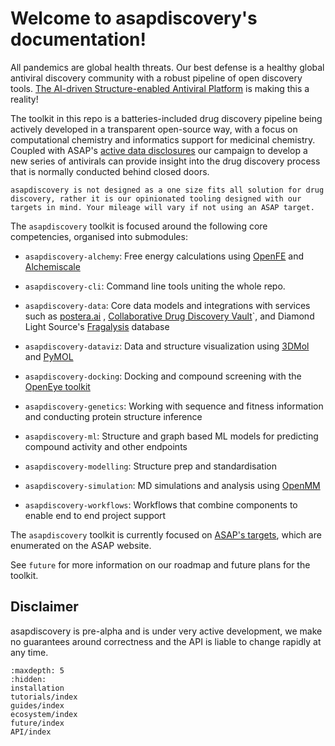 Welcome to asapdiscovery's documentation!
=========================================

All pandemics are global health threats. Our best defense is a healthy global antiviral discovery community with a robust pipeline of open discovery tools.
[The AI-driven Structure-enabled Antiviral Platform](https://asapdiscovery.org) is making this a reality!

The toolkit in this repo is a batteries-included drug discovery pipeline being actively developed in a transparent open-source way, with a focus on computational chemistry and informatics support for medicinal chemistry.
Coupled with ASAP's [active data disclosures](https://asapdiscovery.org/outputs) our campaign to develop a new series of antivirals can provide insight into the drug discovery process that is normally conducted behind closed doors.

```{note}
asapdiscovery is not designed as a one size fits all solution for drug discovery, rather it is our opinionated tooling designed with our targets in mind. Your mileage will vary if not using an ASAP target.
```

The `asapdiscovery` toolkit is focused around the following core competencies, organised into submodules:

 - `asapdiscovery-alchemy`: Free energy calculations using [OpenFE](https://openfree.energy/) and [Alchemiscale](https://github.com/openforcefield/alchemiscale)

 - `asapdiscovery-cli`: Command line tools uniting the whole repo.

 - `asapdiscovery-data`: Core data models and integrations with services such as [postera.ai](https://postera.ai/) , [Collaborative Drug Discovery Vault](https://www.collaborativedrug.com/)`, and Diamond Light Source's [Fragalysis](https://fragalysis.diamond.ac.uk/viewer/react/landing) database

 - `asapdiscovery-dataviz`: Data and structure visualization using [3DMol](https://3dmol.csb.pitt.edu) and [PyMOL](https://pymol.org/)

 - `asapdiscovery-docking`: Docking and compound screening with the [OpenEye toolkit](https://docs.eyesopen.com/toolkits/python/index.html)

 - `asapdiscovery-genetics`: Working with sequence and fitness information and conducting protein structure inference

 - `asapdiscovery-ml`: Structure and graph based ML models for predicting compound activity and other endpoints

 - `asapdiscovery-modelling`: Structure prep and standardisation

 - `asapdiscovery-simulation`: MD simulations and analysis using [OpenMM](https://openmm.org/)

 - `asapdiscovery-workflows`: Workflows that combine components to enable end to end project support




The `asapdiscovery` toolkit is currently focused on [ASAP's targets](https://asapdiscovery.org/pipeline/), which are enumerated on the ASAP website.

See `future` for more information on our roadmap and future plans for the toolkit.


Disclaimer
----------
asapdiscovery is pre-alpha and is under very active development, we make no guarantees around correctness and the API is liable to change rapidly at any time.


```{toctree}
:maxdepth: 5
:hidden:
installation
tutorials/index
guides/index
ecosystem/index
future/index
API/index
```
